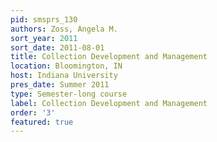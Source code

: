 ```yaml
---
pid: smsprs_130
authors: Zoss, Angela M.
sort_year: 2011
sort_date: 2011-08-01
title: Collection Development and Management
location: Bloomington, IN
host: Indiana University
pres_date: Summer 2011
type: Semester-long course
label: Collection Development and Management
order: '3'
featured: true
---
```

